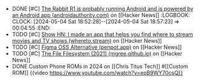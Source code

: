 - DONE [#C] [The Rabbit R1 is probably running Android and is powered by an Android app (androidauthority.com)](https://news.ycombinator.com/item?id=40217453) on [[Hacker News]]
  :LOGBOOK:
  CLOCK: [2024-05-04 Sat 18:52:28]--[2024-05-04 Sat 18:57:23] =>  00:04:55
  :END:
- TODO [#C] [Show HN: I made an app that helps you find where to stream movies and TV shows (whereto.stream)](https://whereto.stream/) on [[Hacker News]]
- TODO [#C] [Figma OSS Alternative (penpot.app)](https://penpot.app/) on [[Hacker News]]
- TODO [#C] [The File Filesystem (2021) (mgree.github.io)](https://mgree.github.io/ffs/) on [[Hacker News]]
- DONE Custom Phone ROMs in 2024 on [[Chris Titus Tech]] #[[Custom ROM]]
  {{video https://www.youtube.com/watch?v=epB9WY70csQ}}